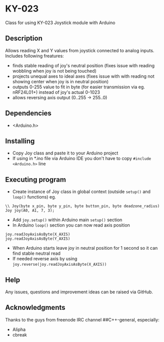 # KY-023

Class for using KY-023 Joystick module with Arduino

## Description

Allows reading X and Y values from joystick connected to analog inputs. Includes following freatures:
- finds stable reading of joy's neutral position (fixes issue with reading wobbling when joy is not being touched)
- projects unequal axes to ideal axes (fixes issue with with reading not showing center when joy is in neutral position)
- outputs 0-255 value to fit in byte (for easier transmission via eg. nRF24L01+) instead of joy's actual 0-1023
- allows reversing axis output (0..255 -> 255..0)


## Dependencies

* <Arduino.h>

## Installing

* Copy Joy class and paste it to your Arduino project
* If using in *.ino file via Arduino IDE you don't have to copy `#include <Arduino.h>` line

## Executing program

* Create instance of Joy class in global context (outside `setup()` and `loop()` functions) eg.
```
\\ Joy(byte x_pin, byte y_pin, byte button_pin, byte deadzone_radius)
Joy joy(A0, A1, 7, 3);
```
* Add `joy.setup()` within Arduino main `setup()` section
* In Arduino `loop()` section you can now read axis position
```
joy.readJoyAxisAsByte(X_AXIS)
joy.readJoyAxisAsByte(Y_AXIS)
```
* When Arduino starts leave joy in neutral position for 1 second so it can find stable neutral read
* If needed reverse axis by using `joy.reverse(joy.readJoyAxisAsByte(X_AXIS))`

## Help

Any issues, questions and improvement ideas can be raised via GitHub.

## Acknowledgments

Thanks to the guys from freenode IRC channel ##C++-general, especially:
* Alipha
* cbreak
